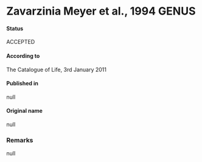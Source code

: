 # Zavarzinia Meyer et al., 1994 GENUS

#### Status
ACCEPTED

#### According to
The Catalogue of Life, 3rd January 2011

#### Published in
null

#### Original name
null

### Remarks
null